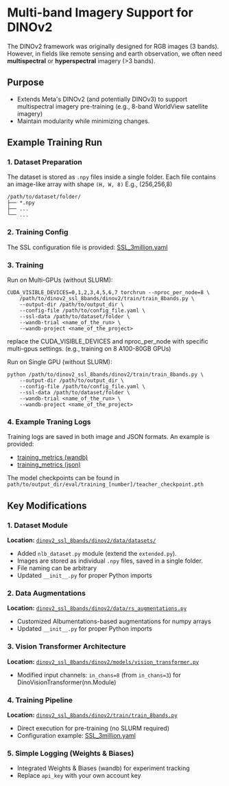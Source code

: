 # Multi-band Imagery Support for DINOv2
The DINOv2 framework was originally designed for RGB images (3 bands). However, in fields like remote sensing and earth observation, we often need **multispectral** or **hyperspectral** imagery (>3 bands).

## Purpose

- Extends Meta's DINOv2 (and potentially DINOv3) to support multispectral imagery pre-training (e.g., 8-band WorldView satellite imagery) 
- Maintain modularity while minimizing changes.

## Example Training Run 

### 1. Dataset Preparation
The dataset is stored as `.npy` files inside a single folder.  Each file contains an image-like array with shape `(H, W, 8)` E.g., (256,256,8)
```text
/path/to/dataset/folder/
├── *.npy
├── ...
└── ...
```
### 2. Training Config
The SSL configuration file is provided: [SSL_3million.yaml](../configs/ssl_pretraining/SSL_3million.yaml)

### 3. Training 

Run on Multi-GPUs (without SLURM): 

```
CUDA_VISIBLE_DEVICES=0,1,2,3,4,5,6,7 torchrun --nproc_per_node=8 \
    /path/to/dinov2_ssl_8bands/dinov2/train/train_8bands.py \
    --output-dir /path/to/output_dir \
    --config-file /path/to/config_file.yaml \
    --ssl-data /path/to/dataset/folder \
    --wandb-trial <name_of_the_run> \
    --wandb-project <name_of_the_project>
```
replace the CUDA_VISIBLE_DEVICES and nproc_per_node with specific multi-gpus settings. (e.g., training on 8 A100-80GB GPUs)

Run on Single GPU (without SLURM):
```
python /path/to/dinov2_ssl_8bands/dinov2/train/train_8bands.py \
    --output-dir /path/to/output_dir \
    --config-file /path/to/config_file.yaml \
    --ssl-data /path/to/dataset/folder \
    --wandb-trial <name_of_the_run> \
    --wandb-project <name_of_the_project>
```
### 4. Example Traning Logs
Training logs are saved in both image and JSON formats. An example is provided: 

- [training_metrics (wandb)](../configs/ssl_pretraining/training_metrics_wandb.png)  
- [training_metrics (json)](../configs/ssl_pretraining/training_metrics.json)

The model checkpoints can be found in `path/to/output_dir/eval/training_[number]/teacher_checkpoint.pth`

## Key Modifications

### 1. Dataset Module
**Location:** [`dinov2_ssl_8bands/dinov2/data/datasets/`](../dinov2_ssl_8bands/dinov2/data/datasets/)

- Added `nlb_dataset.py` module (extend the `extended.py`).
- Images are stored as individual `.npy` files, saved in a single folder.
- File naming can be arbitrary
- Updated `__init__.py` for proper Python imports

### 2. Data Augmentations
**Location:** [`dinov2_ssl_8bands/dinov2/data/rs_augmentations.py`](../dinov2_ssl_8bands/dinov2/data/rs_augmentations.py)

- Customized Albumentations-based augmentations for numpy arrays 
- Updated `__init__.py` for proper Python imports

### 3. Vision Transformer Architecture
**Location:** [`dinov2_ssl_8bands/dinov2/models/vision_transformer.py`](../dinov2_ssl_8bands/dinov2/models/vision_transformer.py)

- Modified input channels: `in_chans=8` (from `in_chans=3`) for DinoVisionTransformer(nn.Module)

### 4. Training Pipeline
**Location:** [`dinov2_ssl_8bands/dinov2/train/train_8bands.py`](../dinov2_ssl_8bands/dinov2/train/train_8bands.py)

- Direct execution for pre-training (no SLURM required)
- Configuration example: [SSL_3million.yaml](../configs/ssl_pretraining/SSL_3million.yaml)

### 5. Simple Logging (Weights & Biases)
- Integrated Weights & Biases (wandb) for experiment tracking
- Replace `api_key` with your own account key